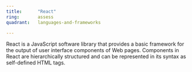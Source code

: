 ```yaml
---
title:      "React"
ring:       assess
quadrant:   languages-and-frameworks

---
```


React is a JavaScript software library that provides a basic framework for the output of user interface components of Web pages. Components in React are hierarchically structured and can be represented in its syntax as self-defined HTML tags.